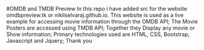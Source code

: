 #OMDB and TMDB Preview
In this repo i have added src for the website omdbpreview.tk or nikilselvaraj.github.io.
This website is used as a live example for accessing movie information through the OMDB API;
The Movie Posters are accessed using TMDB API;
Together they Display any movie or Show information;
Primary technologies used are HTML, CSS, Bootstrap, Javascript and Jquery;
Thank you
